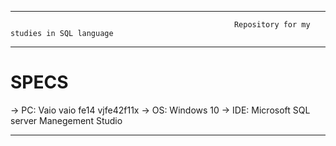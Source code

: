 -------------------------------------------------------------------------------------------------------------------------------------------------------------------------

                                                      Repository for my studies in SQL language
                                                
-------------------------------------------------------------------------------------------------------------------------------------------------------------------------

# SPECS

-> PC: Vaio vaio fe14 vjfe42f11x
-> OS: Windows 10
-> IDE: Microsoft SQL server Manegement Studio

-------------------------------------------------------------------------------------------------------------------------------------------------------------------------
